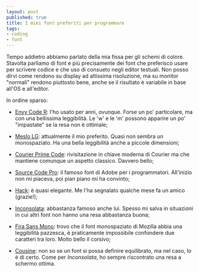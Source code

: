 ```yaml
---
layout: post
published: true
title: I miei font preferiti per programmare
tags:
- coding
- font
---
```


Tempo addietro abbiamo parlato della mia fissa per gli schemi di colore. Stavolta parliamo di font e più precisamente dei font che preferisco usare per scrivere codice e che uso di consueto negli editor testuali. Non posso dirvi come rendono su display ad altissima risoluzione, ma su monitor "normali" rendono piuttosto bene, anche se il risultato è variabile in base all'OS e all'editor.

In ordine sparso:

- [Envy Code R](https://damieng.com/envy-code-r "Envy Code R"):
l'ho usato per anni, ovunque. Forse un po' particolare, ma con una bellissima leggibilità. Le 'w' e le 'm' possono apparire un po' "impastate" se la resa non è ottimale;

- [Meslo LG](https://github.com/andreberg/Meslo-Font "Meslo LG"):
attualmente il mio preferito. Quasi non sembra un monospaziato. Ha una bella leggibilità anche a piccole dimensioni;

- [Courier Prime Code](http://quoteunquoteapps.com/courierprime/ "Courier Prime Code"):
rivisitazione in chiave moderna di Courier ma che mantiene comunque un aspetto classico. Davvero bello;

- [Source Code Pro](https://github.com/adobe-fonts/source-code-pro "Source Code Pro"):
il famoso font di Adobe per i programmatori. All'inizio non mi piaceva, poi pian piano mi ha convinto;

- [Hack](http://sourcefoundry.org/hack/):
è quasi elegante. Me l'ha segnalato qualche mese fa un amico (grazie!);

- [Inconsolata](http://www.levien.com/type/myfonts/inconsolata.html "Inconsolata"):
abbastanza famoso anche lui. Spesso mi salva in situazioni in cui altri font non hanno una resa abbastanza buona;

- [Fira Sans Mono](http://www.carrois.com/fira-4-1/#download "Fira Sans Mono"):
trovo che il font monospaziato di Mozilla abbia una leggibilità pazzesca, è praticamente impossibile confondere due caratteri tra loro. Molto bello il corsivo;

- [Cousine](http://www.fontsquirrel.com/fonts/cousine "Cousine"):
non so se un font si possa definire equilibrato, ma nel caso, lo è di certo. Come per _Inconsolata_, ho sempre riscontrato una resa a schermo ottima.